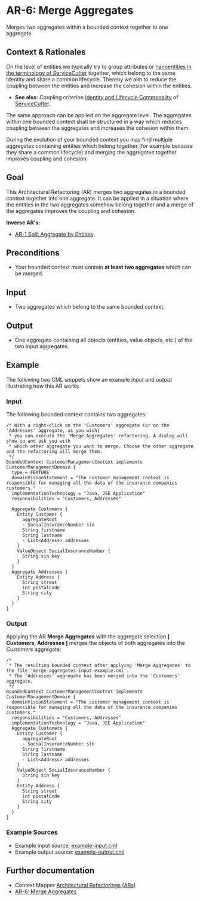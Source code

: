 # AR-6: Merge Aggregates
Merges two aggregates within a bounded context together to one aggregate.

## Context & Rationales
On the level of entities we typically try to group attributes or [nanoentities in the terminology of ServiceCutter](https://servicecutter.github.io/) 
together, which belong to the same identity and share a common lifecycle. Thereby we aim to reduce the coupling between the entities
and increase the cohesion within the entities.

 * **See also**: Coupling criterion [Identity and Lifecycle Commonality](https://github.com/ServiceCutter/ServiceCutter/wiki/CC-1-Identity-and-Lifecycle-Commonality)
 of [ServiceCutter](https://servicecutter.github.io/).
 
The same approach can be applied on the aggregate level. The aggregates within one bounded context shall be structured in a way which
reduces coupling between the aggregates and increases the cohesion within them.

During the evolution of your bounded context you may find multiple aggregates containing entities which belong together (for
example because they share a common lifecycle) and merging the aggregates together improves coupling and cohesion.

## Goal
This Architectural Refactoring (AR) merges two aggregates in a bounded context together into one aggregate. It can be applied
in a situation where the entities in the two aggregates somehow belong together and a merge of the aggregates improves the 
coupling and cohesion. 

**Inverse AR's:**
 * [AR-1 Split Aggregate by Entities](./../AR-1-Split-Aggregate-by-Entities)

## Preconditions
 * Your bounded context must contain **at least two aggregates** which can be merged.

## Input
 * Two aggregates which belong to the same bounded context.
 
## Output
 * One aggregate containing all objects (entities, value objects, etc.) of the two input aggregates.
 
## Example
The following two CML snippets show an example _input_ and _output_ illustrating how this AR works.

### Input
The following bounded context contains two aggregates:
```
/* With a right-click on the 'Customers' aggregate (or on the 'Addresses' aggregate, as you wish) 
 * you can execute the 'Merge Aggregates' refactoring. A dialog will show up and ask you with 
 * which other aggregate you want to merge. Choose the other aggregate and the refactoring will merge them.
 */
BoundedContext CustomerManagementContext implements CustomerManagementDomain {
  type = FEATURE
  domainVisionStatement = "The customer management context is responsible for managing all the data of the insurance companies customers."
  implementationTechnology = "Java, JEE Application"
  responsibilities = "Customers, Addresses"
  
  Aggregate Customers {
    Entity Customer {
      aggregateRoot
      - SocialInsuranceNumber sin
      String firstname
      String lastname
      - List<Address> addresses
    }
    ValueObject SocialInsuranceNumber {
      String sin key
    }
  }
  Aggregate Addresses {
    Entity Address {
      String street
      int postalCode
      String city
    }
  }
}
```

### Output
Applying the AR **Merge Aggregates** with the aggregate selection **[ Customers, Addresses ]** 
merges the objects of both aggregates into the _Customers_ aggregate:
```
/* 
 * The resulting bounded context after applying 'Merge Aggregates' to the file 'merge-aggregates-input-example.cml'.
 * The 'Addresses' aggregate has been merged into the 'Customers' aggregate.
 */
BoundedContext CustomerManagementContext implements CustomerManagementDomain {
  domainVisionStatement = "The customer management context is responsible for managing all the data of the insurance companies customers."
  responsibilities = "Customers, Addresses" 
  implementationTechnology = "Java, JEE Application"
  Aggregate Customers {
    Entity Customer {
      aggregateRoot
      - SocialInsuranceNumber sin
      String firstname
      String lastname
      - List<Address> addresses
    }
    ValueObject SocialInsuranceNumber {
      String sin key
    }
    Entity Address {
      String street
      int postalCode
      String city
    }
  }
}
```

### Example Sources
 * Example input source: [example-input.cml](./example-input.cml)
 * Example output source: [example-output.cml](./example-output.cml)
 
## Further documentation
 * Context Mapper [Architectural Refactorings (ARs)](https://contextmapper.github.io/docs/architectural-refactorings/)
 * [AR-6: Merge Aggregates](https://contextmapper.github.io/docs/ar-merge-aggregates/)
